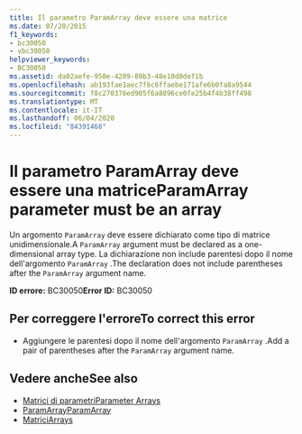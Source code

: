 ```yaml
---
title: Il parametro ParamArray deve essere una matrice
ms.date: 07/20/2015
f1_keywords:
- bc30050
- vbc30050
helpviewer_keywords:
- BC30050
ms.assetid: da02aefe-950e-4289-89b3-48e10d0def1b
ms.openlocfilehash: ab193fae1aec7f6c6ffaebe171afe6b0fa8a9544
ms.sourcegitcommit: f8c270376ed905f6a8896ce0fe25b4f4b38ff498
ms.translationtype: MT
ms.contentlocale: it-IT
ms.lasthandoff: 06/04/2020
ms.locfileid: "84391468"
---
```

# <a name="paramarray-parameter-must-be-an-array"></a><span data-ttu-id="a2fc9-102">Il parametro ParamArray deve essere una matrice</span><span class="sxs-lookup"><span data-stu-id="a2fc9-102">ParamArray parameter must be an array</span></span>
<span data-ttu-id="a2fc9-103">Un argomento `ParamArray` deve essere dichiarato come tipo di matrice unidimensionale.</span><span class="sxs-lookup"><span data-stu-id="a2fc9-103">A `ParamArray` argument must be declared as a one-dimensional array type.</span></span> <span data-ttu-id="a2fc9-104">La dichiarazione non include parentesi dopo il nome dell'argomento `ParamArray` .</span><span class="sxs-lookup"><span data-stu-id="a2fc9-104">The declaration does not include parentheses after the `ParamArray` argument name.</span></span>  
  
 <span data-ttu-id="a2fc9-105">**ID errore:** BC30050</span><span class="sxs-lookup"><span data-stu-id="a2fc9-105">**Error ID:** BC30050</span></span>  
  
## <a name="to-correct-this-error"></a><span data-ttu-id="a2fc9-106">Per correggere l'errore</span><span class="sxs-lookup"><span data-stu-id="a2fc9-106">To correct this error</span></span>  
  
- <span data-ttu-id="a2fc9-107">Aggiungere le parentesi dopo il nome dell'argomento `ParamArray` .</span><span class="sxs-lookup"><span data-stu-id="a2fc9-107">Add a pair of parentheses after the `ParamArray` argument name.</span></span>  
  
## <a name="see-also"></a><span data-ttu-id="a2fc9-108">Vedere anche</span><span class="sxs-lookup"><span data-stu-id="a2fc9-108">See also</span></span>

- [<span data-ttu-id="a2fc9-109">Matrici di parametri</span><span class="sxs-lookup"><span data-stu-id="a2fc9-109">Parameter Arrays</span></span>](../programming-guide/language-features/procedures/parameter-arrays.md)
- [<span data-ttu-id="a2fc9-110">ParamArray</span><span class="sxs-lookup"><span data-stu-id="a2fc9-110">ParamArray</span></span>](../language-reference/modifiers/paramarray.md)
- [<span data-ttu-id="a2fc9-111">Matrici</span><span class="sxs-lookup"><span data-stu-id="a2fc9-111">Arrays</span></span>](../programming-guide/language-features/arrays/index.md)
